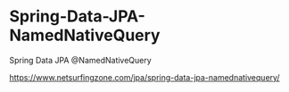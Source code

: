 # Spring-Data-JPA-NamedNativeQuery
Spring Data JPA @NamedNativeQuery

https://www.netsurfingzone.com/jpa/spring-data-jpa-namednativequery/
